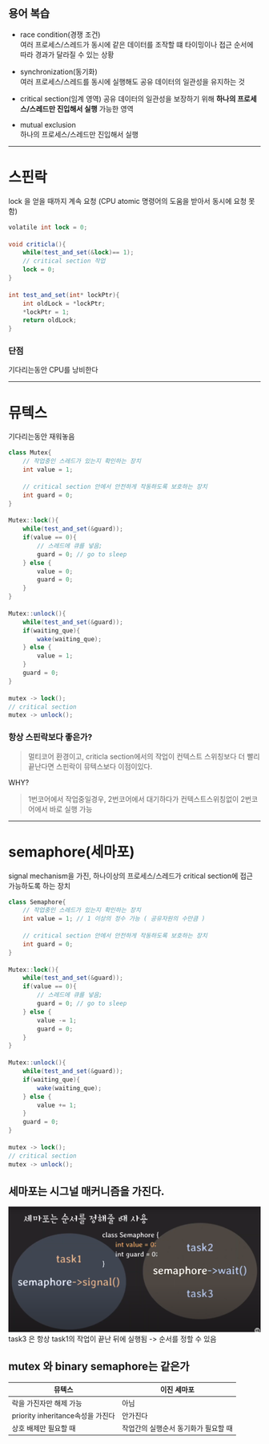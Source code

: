 ## 용어 복습
- race condition(경쟁 조건)  
여러 프로세스/스레드가 동시에 같은 데이터를 조작할 떄 타이밍이나 접근 순서에 따라 경과가 달라질 수 있는 상황

- synchronization(동기화)  
여러 프로세스/스레드를 동시에 실행해도 공유 데이터의 일관성을 유지하는 것

- critical section(임계 영역)
공유 데이터의 일관성을 보장하기 위해 **하나의 프로세스/스레드만 진입해서 실행** 가능한 영역

- mutual exclusion  
하나의 프로세스/스레드만 진입해서 실행

<hr>

# 스핀락
lock 을 얻을 때까지 계속 요청 (CPU atomic 명령어의 도움을 받아서 동시에 요청 못함)

```c#
volatile int lock = 0;

void criticla(){
    while(test_and_set(&lock)== 1);
    // critical section 작업
    lock = 0;
}

int test_and_set(int* lockPtr){
    int oldLock = *lockPtr;
    *lockPtr = 1;
    return oldLock;
}

```

### 단점
기다리는동안 CPU를 낭비한다

<hr>

# 뮤텍스
기다리는동안 재워놓음

```c#
class Mutex{
    // 작업중인 스레드가 있는지 확인하는 장치
    int value = 1;

    // critical section 안에서 안전하게 작동하도록 보호하는 장치
    int guard = 0;
}

Mutex::lock(){
    while(test_and_set(&guard));
    if(value == 0){
        // 스레드에 큐를 넣음;
        guard = 0; // go to sleep
    } else {
        value = 0;
        guard = 0;
    }
}

Mutex::unlock(){
    while(test_and_set(&guard));
    if(waiting_que){
        wake(waiting_que);
    } else {
        value = 1;
    }
    guard = 0;
}

mutex -> lock();
// critical section
mutex -> unlock();

```

### 항상 스핀락보다 좋은가?

>멀티코어 환경이고, criticla section에서의 작업이 컨텍스트 스위칭보다 더 빨리 끝난다면 스핀락이 뮤텍스보다 이점이있다.

WHY?
>1번코어에서 작업중일경우, 2번코어에서 대기하다가 컨텍스트스위칭없이 2번코어에서 바로 실행 가능


<hr>

# semaphore(세마포)
signal mechanism을 가진, 하나이상의 프로세스/스레드가
critical section에 접근 가능하도록 하는 장치

```C#
class Semaphore{
    // 작업중인 스레드가 있는지 확인하는 장치
    int value = 1; // 1 이상의 정수 가능 ( 공유자원의 수만큼 )

    // critical section 안에서 안전하게 작동하도록 보호하는 장치
    int guard = 0;
}

Mutex::lock(){
    while(test_and_set(&guard));
    if(value == 0){
        // 스레드에 큐를 넣음;
        guard = 0; // go to sleep
    } else {
        value -= 1;
        guard = 0;
    }
}

Mutex::unlock(){
    while(test_and_set(&guard));
    if(waiting_que){
        wake(waiting_que);
    } else {
        value += 1;
    }
    guard = 0;
}

mutex -> lock();
// critical section
mutex -> unlock();
```

## 세마포는 시그널 매커니즘을 가진다.
![세마포의 순서](images/Semaphore_signal.PNG)
task3 은 항상 task1의 작업이 끝난 뒤에 실행됨
-> 순서를 정할 수 있음


## mutex 와 binary semaphore는 같은가
|뮤텍스|이진 세마포|
|---|---|
|락을 가진자만 해제 가능| 아님|
|priority inheritance속성을 가진다| 안가진다|
|상호 배제만 필요할 때|작업간의 실행순서 동기화가 필요할 때|